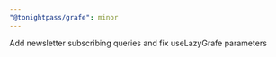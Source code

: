 ```yaml
---
"@tonightpass/grafe": minor
---
```


Add newsletter subscribing queries and fix useLazyGrafe parameters
